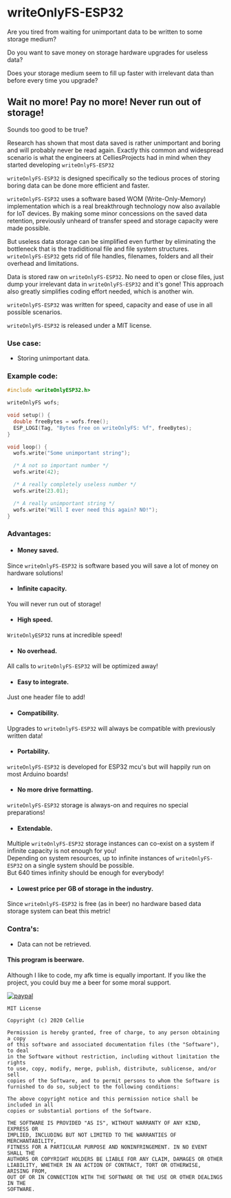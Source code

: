 # writeOnlyFS-ESP32

Are you tired from waiting for unimportant data to be written to some storage medium?

Do you want to save money on storage hardware upgrades for useless data?

Does your storage medium seem to fill up faster with irrelevant data than before every time you upgrade?

## Wait no more! Pay no more! Never run out of storage!

Sounds too good to be true?

Research has shown that most data saved is rather unimportant and boring and will probably never be read again.
Exactly this common and widespread scenario is what the engineers at CelliesProjects had in mind when they started developing `writeOnlyFS-ESP32` 

`writeOnlyFS-ESP32` is designed specifically so the tedious proces of storing boring data can be done more efficient and faster.

`writeOnlyFS-ESP32` uses a software based WOM (Write-Only-Memory) implementation which is a real breakthrough technology now also available for IoT devices. By making some minor concessions on the saved data retention, previously unheard of transfer speed and storage capacity were made possible.

But useless data storage can be simplified even further by eliminating the bottleneck that is the tradiditional file and file system structures. `writeOnlyFS-ESP32` gets rid of file handles, filenames, folders and all their overhead and limitations.

Data is stored raw on `writeOnlyFS-ESP32`. No need to open or close files, just dump your irrelevant data in `writeOnlyFS-ESP32` and it's gone! This approach also greatly simplifies coding effort needed, which is another win.

`writeOnlyFS-ESP32` was written for speed, capacity and ease of use in all possible scenarios.

`writeOnlyFS-ESP32` is released under a MIT license.

### Use case:

- Storing unimportant data.

### Example code:

```c++
#include <writeOnlyESP32.h>

writeOnlyFS wofs;

void setup() {
  double freeBytes = wofs.free();
  ESP_LOGI(Tag, "Bytes free on writeOnlyFS: %f", freeBytes);
}

void loop() {
  wofs.write("Some unimportant string");

  /* A not so important number */
  wofs.write(42);

  /* A really completely useless number */
  wofs.write(23.01);

  /* A really unimportant string */
  wofs.write("Will I ever need this again? NO!");
}

```

### Advantages:

- #### Money saved.
Since `writeOnlyFS-ESP32` is software based you will save a lot of money on hardware solutions!
- #### Infinite capacity.
You will never run out of storage!
- #### High speed.
`WriteOnlyESP32` runs at incredible speed!
- #### No overhead.
All calls to `writeOnlyFS-ESP32` will be optimized away!
- #### Easy to integrate.
Just one header file to add!
- #### Compatibility.
Upgrades to `writeOnlyFS-ESP32` will always be compatible with previously written data!
- #### Portability.
`writeOnlyFS-ESP32` is developed for ESP32 mcu's but will happily run on most Arduino boards!
- #### No more drive formatting.
`writeOnlyFS-ESP32` storage is always-on and requires no special preparations!
- #### Extendable.
Multiple `writeOnlyFS-ESP32` storage instances can co-exist on a system if infinite capacity is not enough for you!
<br>Depending on system resources, up to infinite instances of `writeOnlyFS-ESP32` on a single system should be possible.
<br>But 640 times infinity should be enough for everybody!
- #### Lowest price per GB of storage in the industry.
Since `writeOnlyFS-ESP32` is free (as in beer) no hardware based data storage system can beat this metric!

### Contra's:

- Data can not be retrieved.


#### This program is beerware.

Although I like to code, my afk time is equally important.
If you like the project, you could buy me a beer for some moral support.

[![paypal](https://www.paypalobjects.com/en_US/NL/i/btn/btn_donateCC_LG.gif)](https://www.paypal.com/cgi-bin/webscr?cmd=_s-xclick&hosted_button_id=MSP53ANQ3VV6J)

```
MIT License

Copyright (c) 2020 Cellie

Permission is hereby granted, free of charge, to any person obtaining a copy
of this software and associated documentation files (the "Software"), to deal
in the Software without restriction, including without limitation the rights
to use, copy, modify, merge, publish, distribute, sublicense, and/or sell
copies of the Software, and to permit persons to whom the Software is
furnished to do so, subject to the following conditions:

The above copyright notice and this permission notice shall be included in all
copies or substantial portions of the Software.

THE SOFTWARE IS PROVIDED "AS IS", WITHOUT WARRANTY OF ANY KIND, EXPRESS OR
IMPLIED, INCLUDING BUT NOT LIMITED TO THE WARRANTIES OF MERCHANTABILITY,
FITNESS FOR A PARTICULAR PURPOSE AND NONINFRINGEMENT. IN NO EVENT SHALL THE
AUTHORS OR COPYRIGHT HOLDERS BE LIABLE FOR ANY CLAIM, DAMAGES OR OTHER
LIABILITY, WHETHER IN AN ACTION OF CONTRACT, TORT OR OTHERWISE, ARISING FROM,
OUT OF OR IN CONNECTION WITH THE SOFTWARE OR THE USE OR OTHER DEALINGS IN THE
SOFTWARE.
```
